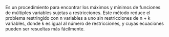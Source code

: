 Es un procedimiento para encontrar los máximos y mínimos de funciones de múltiples variables sujetas a restricciones. Este método reduce el problema restringido con n variables a uno sin restricciones de n + k variables, donde k es igual al número de restricciones, y cuyas ecuaciones pueden ser resueltas más fácilmente.
